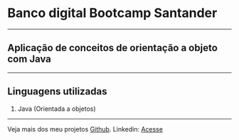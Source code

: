 # Banco digital **Bootcamp Santander**
___
## Aplicação de conceitos de orientação a objeto com **Java**
___
## Linguagens utilizadas
1. Java (Orientada a objetos)
___
Veja mais dos meu projetos [Github](https://github.com/jgsjnr).
Linkedin: [Acesse](https://linkedin.com/josé-gsjr)
